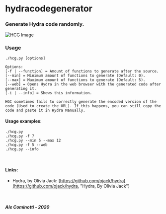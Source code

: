 # hydracodegenerator
### Generate Hydra code randomly.

![HCG Image](https://github.com/alecominotti/hydracodegenerator/blob/master/resources/image.png?raw=true, "Pimba")  

### Usage
	
```./hcg.py [options]```

	Options:
	[-f | --function] = Amount of functions to generate after the source.
	[--min] = Minimum amount of functions to generate (Default: 0).
	[--max] = Maximum amount of functions to generate (Default: 5).
	[--web] = Opens Hydra in the web browser with the generated code after generating it.
	[-i | --info] = Shows this information.
	
	HGC sometimes fails to correctly generate the encoded version of the code (Used to create the URL). If this happens, you can still copy the code and paste it in Hydra Manually.
	
#### Usage examples:
	./hcg.py
	./hcg.py -f 7
	./hcg.py --min 5 --max 12
	./hcg.py -f 5 --web
	./hcg.py --info

</br>

#### Links:
	
- Hydra, by Olivia Jack:
	  [https://github.com/ojack/hydra](https://github.com/ojack/hydra, "Hydra, By Olivia Jack")
  
</br>
  
##### Ale Cominotti - 2020
